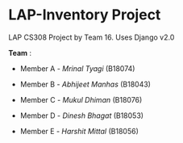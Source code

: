 # LAP-Inventory Project

LAP CS308 Project by Team 16.
Uses Django v2.0

**Team** :

- Member A - *Mrinal Tyagi* (B18074)

- Member B - *Abhijeet Manhas* (B18043)

- Member C - *Mukul Dhiman* (B18076)

- Member D - *Dinesh Bhagat* (B18053)

- Member E - *Harshit Mittal* (B18056)

